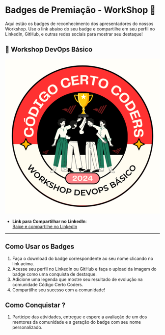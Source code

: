 # Badges de Premiação - WorkShop 🎉

Aqui estão os badges de reconhecimento dos apresentadores do nossos Workshop. Use o link abaixo do seu badge e compartilhe em seu perfil no LinkedIn, GitHub, e outras redes sociais para mostrar seu destaque!

## 🏅 Workshop DevOps Básico
![Badge](../workshop-devops.png)
- **Link para Compartilhar no LinkedIn**:  
  [Baixe e compartilhe no LinkedIn](../workshop-devops.png)

---

## Como Usar os Badges
1. Faça o download do badge correspondente ao seu nome clicando no link acima.
2. Acesse seu perfil no LinkedIn ou GitHub e faça o upload da imagem do badge como uma conquista de destaque.
3. Adicione uma legenda que mostre seu resultado de evolução na comunidade Código Certo Coders.
4. Compartilhe seu sucesso com a comunidade!

## Como Conquistar ?
1. Participe das atividades, entregue e espere a avaliação de um dos mentores da comunidade e a geração do badge com seu nome personalizado.
